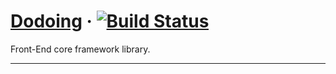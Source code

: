 # [Dodoing](https://www.iwangzh.com/) &middot; [![Build Status](https://travis-ci.com/vocoWone/dodoing.svg?branch=master)](https://travis-ci.com/vocoWone/dodoing)
Front-End core framework library.

----
